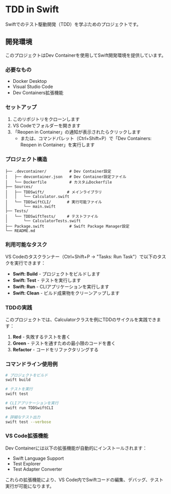 # TDD in Swift

Swiftでのテスト駆動開発（TDD）を学ぶためのプロジェクトです。

## 開発環境

このプロジェクトはDev Containerを使用してSwift開発環境を提供しています。

### 必要なもの

- Docker Desktop
- Visual Studio Code
- Dev Containers拡張機能

### セットアップ

1. このリポジトリをクローンします
2. VS Codeでフォルダーを開きます
3. 「Reopen in Container」の通知が表示されたらクリックします
   - または、コマンドパレット（Ctrl+Shift+P）で「Dev Containers: Reopen in Container」を実行します

### プロジェクト構造

```
├── .devcontainer/          # Dev Container設定
│   ├── devcontainer.json   # Dev Container設定ファイル
│   └── Dockerfile          # カスタムDockerfile
├── Sources/
│   ├── TDDSwift/          # メインライブラリ
│   │   └── Calculator.swift
│   └── TDDSwiftCLI/       # 実行可能ファイル
│       └── main.swift
├── Tests/
│   └── TDDSwiftTests/     # テストファイル
│       └── CalculatorTests.swift
├── Package.swift           # Swift Package Manager設定
└── README.md
```

### 利用可能なタスク

VS Codeのタスクランナー（Ctrl+Shift+P → "Tasks: Run Task"）で以下のタスクを実行できます：

- **Swift: Build** - プロジェクトをビルドします
- **Swift: Test** - テストを実行します  
- **Swift: Run** - CLIアプリケーションを実行します
- **Swift: Clean** - ビルド成果物をクリーンアップします

### TDDの実践

このプロジェクトでは、Calculatorクラスを例にTDDのサイクルを実践できます：

1. **Red** - 失敗するテストを書く
2. **Green** - テストを通すための最小限のコードを書く  
3. **Refactor** - コードをリファクタリングする

### コマンドライン使用例

```bash
# プロジェクトをビルド
swift build

# テストを実行
swift test

# CLIアプリケーションを実行
swift run TDDSwiftCLI

# 詳細なテスト出力
swift test --verbose
```

### VS Code拡張機能

Dev Containerには以下の拡張機能が自動的にインストールされます：

- Swift Language Support
- Test Explorer
- Test Adapter Converter

これらの拡張機能により、VS Code内でSwiftコードの編集、デバッグ、テスト実行が可能になります。